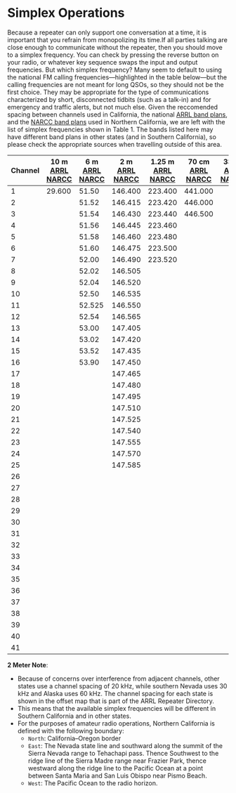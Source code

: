 # Simplex Operations

Because a repeater can only support one conversation at a time, it is important that you refrain from monopolizing its time.If all parties talking are close enough to communicate without the repeater, then you should move to a simplex frequency. You can check by pressing the reverse button on your radio, or whatever key sequence swaps the input and output frequencies. But which simplex frequency? Many seem to default to using the national FM calling frequencies—highlighted in the table below—but the calling frequencies are not meant for long QSOs, so they should not be the first choice. They may be appropriate for the type of communications characterized by short, disconnected tidbits (such as a talk-in) and for emergency and traffic alerts, but not much else. Given the reccomended spacing between channels used in California, the national [ARRL band plans](http://www.arrl.org/FandES/field/regulations/bandplan.html), and the [NARCC band plans](http://www.narcc.org/Rptr_Lists/Bandplan.html) used in Northern California, we are left with the list of simplex frequencies shown in Table 1. The bands listed here may have different band plans in other states (and in Southern California), so please check the appropriate sources when travelling outside of this area.

Channel|10 m [ARRL](http://www.arrl.org/FandES/field/regulations/bandplan.html#10m) [NARCC](http://www.narcc.org/Rptr_Lists/10M-chart-final.pdf)|6 m [ARRL](http://www.arrl.org/FandES/field/regulations/bandplan.html#6m) [NARCC](http://www.narcc.org/Rptr_Lists/6M-chart-final-1.pdf)|2 m [ARRL](http://www.arrl.org/FandES/field/regulations/bandplan.html#2m) [NARCC](http://www.narcc.org/Rptr_Lists/2M-chart-1-final.pdf)|1.25 m [ARRL](http://www.arrl.org/FandES/field/regulations/bandplan.html#1.25m) [NARCC](http://www.narcc.org/Rptr_Lists/1.25M-chart-final.pdf)|70 cm [ARRL](http://www.arrl.org/FandES/field/regulations/bandplan.html#70cm) [NARCC](http://www.narcc.org/Rptr_Lists/70cmchart-20020312.pdf)|33cm [ARRL](http://www.arrl.org/FandES/field/regulations/bandplan.html#33cm) [NARCC](http://www.narcc.org/Rptr_Lists/Bandplan.html)|23 cm [ARRL](http://www.arrl.org/FandES/field/regulations/bandplan.html#23cm) [NARCC](http://www.narcc.org/Rptr_Lists/Bandplan.html)|13 cm [ARRL](http://www.arrl.org/FandES/field/regulations/bandplan.html#2300) [NARCC](http://www.narcc.org/Rptr_Lists/Bandplan.html)
--|--|--|--|--|--|--|--|--
1|29.600|51.50|146.400|223.400|441.000| |1294.000|2305.000
2| |51.52|146.415|223.420|446.000| |1294.025|2305.025
3| |51.54|146.430|223.440|446.500| |1294.050|2305.050
4| |51.56|146.445|223.460| | |1294.075|2305.075
5| |51.58|146.460|223.480| | |1294.100|2305.100
6| |51.60|146.475|223.500| | |1294.125|2305.125
7| |52.00|146.490|223.520| | |1294.150|2305.150
8| |52.02|146.505| | | |1294.175|2305.175
9| |52.04|146.520| | | |1294.200|2305.200
10| |52.50|146.535| | | |1294.225|2305.225
11| |52.525|146.550| | | |1294.250|2305.250
12| |52.54|146.565| | | |1294.275|2305.275
13| |53.00|147.405| | | |1294.300|2305.300
14| |53.02|147.420| | | |1294.325|2305.325
15| |53.52|147.435| | | |1294.350|2305.350
16| |53.90|147.450| | | |1294.375|2305.375
17| | |147.465| | | |1294.400|2305.400
18| | |147.480| | | |1294.425|2305.425
19| | |147.495| | | |1294.450|2305.450
20| | |147.510| | | |1294.475|2305.475
21| | |147.525| | | |1294.500|2305.500
22| | |147.540| | | |1294.525|2305.525
23| | |147.555| | | |1294.550|2305.550
24| | |147.570| | | |1294.575|2305.575
25| | |147.585| | | |1294.600|2305.600
26| | | | | | |1294.625|2305.625
27| | | | | | |1294.650|2305.650
28| | | | | | |1294.675|2305.675
29| | | | | | |1294.700|2305.700
30| | | | | | |1294.725|2305.725
31| | | | | | |1294.750|2305.750
32| | | | | | |1294.775|2305.775
33| | | | | | |1294.800|2305.800
34| | | | | | |1294.825|2305.825
35| | | | | | |1294.850|2305.850
36| | | | | | |1294.875|2305.875
37| | | | | | |1294.900|2305.900
38| | | | | | |1294.925|2305.925
39| | | | | | |1294.950|2305.950
40| | | | | | |1294.975|2305.975
41| | | | | | |1295.000|2306.000

**2 Meter Note**:
* Because of concerns over interference from adjacent channels, other states use a channel spacing of 20 kHz, while southern Nevada uses 30 kHz and Alaska uses 60 kHz. The channel spacing for each state is shown in the offset map that is part of the ARRL Repeater Directory.
* This means that the available simplex frequencies will be different in Southern California and in other states.
* For the purposes of amateur radio operations, Northern California is defined with the following boundary:
    * `North`: California–Oregon border
    * `East`: The Nevada state line and southward along the summit of the Sierra Nevada range to Tehachapi pass. Thence Southwest to the ridge line of the Sierra Madre range near Frazier Park, thence westward along the ridge line to the Pacific Ocean at a point between Santa Maria and San Luis Obispo near Pismo Beach.
    * `West`: The Pacific Ocean to the radio horizon.

